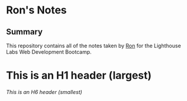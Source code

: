 # Ron's Notes


## Summary

This repository contains all of the notes taken by [Ron](https://github.com/irohunk) for the Lighthouse Labs Web Development Bootcamp.









# This is an H1 header (largest)

###### This is an H6 header (smallest)
